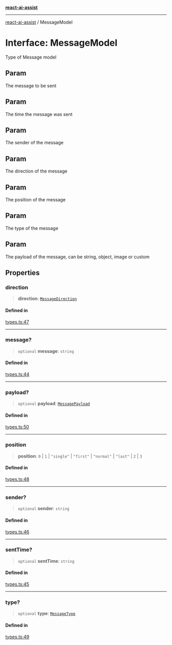 [**react-ai-assist**](../README.md)

***

[react-ai-assist](../globals.md) / MessageModel

# Interface: MessageModel

Type of Message model

## Param

The message to be sent

## Param

The time the message was sent

## Param

The sender of the message

## Param

The direction of the message

## Param

The position of the message

## Param

The type of the message

## Param

The payload of the message, can be string, object, image or custom

## Properties

### direction

> **direction**: [`MessageDirection`](../type-aliases/MessageDirection.md)

#### Defined in

[types.ts:47](https://github.com/lixun910/ai-assistant/blob/3d3b9b0ad83cd6e8a6fa140c45b5cd7a1afa7cb8/src/types.ts#L47)

***

### message?

> `optional` **message**: `string`

#### Defined in

[types.ts:44](https://github.com/lixun910/ai-assistant/blob/3d3b9b0ad83cd6e8a6fa140c45b5cd7a1afa7cb8/src/types.ts#L44)

***

### payload?

> `optional` **payload**: [`MessagePayload`](../type-aliases/MessagePayload.md)

#### Defined in

[types.ts:50](https://github.com/lixun910/ai-assistant/blob/3d3b9b0ad83cd6e8a6fa140c45b5cd7a1afa7cb8/src/types.ts#L50)

***

### position

> **position**: `0` \| `1` \| `"single"` \| `"first"` \| `"normal"` \| `"last"` \| `2` \| `3`

#### Defined in

[types.ts:48](https://github.com/lixun910/ai-assistant/blob/3d3b9b0ad83cd6e8a6fa140c45b5cd7a1afa7cb8/src/types.ts#L48)

***

### sender?

> `optional` **sender**: `string`

#### Defined in

[types.ts:46](https://github.com/lixun910/ai-assistant/blob/3d3b9b0ad83cd6e8a6fa140c45b5cd7a1afa7cb8/src/types.ts#L46)

***

### sentTime?

> `optional` **sentTime**: `string`

#### Defined in

[types.ts:45](https://github.com/lixun910/ai-assistant/blob/3d3b9b0ad83cd6e8a6fa140c45b5cd7a1afa7cb8/src/types.ts#L45)

***

### type?

> `optional` **type**: [`MessageType`](../type-aliases/MessageType.md)

#### Defined in

[types.ts:49](https://github.com/lixun910/ai-assistant/blob/3d3b9b0ad83cd6e8a6fa140c45b5cd7a1afa7cb8/src/types.ts#L49)
